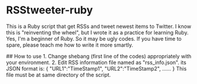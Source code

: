 # RSStweeter-ruby
<p>
This is a Ruby script that get RSSs and tweet newest items to Twitter.  
I know this is "reinventing the wheel", but I wrote it as a practice for learning Ruby.  
Yes, I'm a beginner of Ruby. So it may be ugly codes.  
If you have time to spare, please teach me how to write it more smartly.  
</p>
## How to use
1. Change shebang (first line of the codes) appropriately with your environment.
2. Edit RSS information file named as "rss_info.json".    
its JSON format is:  
    {  
      "URL1":"TimeStamp1",  
      "URL2":"TimeStamp2",  
      ......  
    }  
This file must be at same directory of the script.
